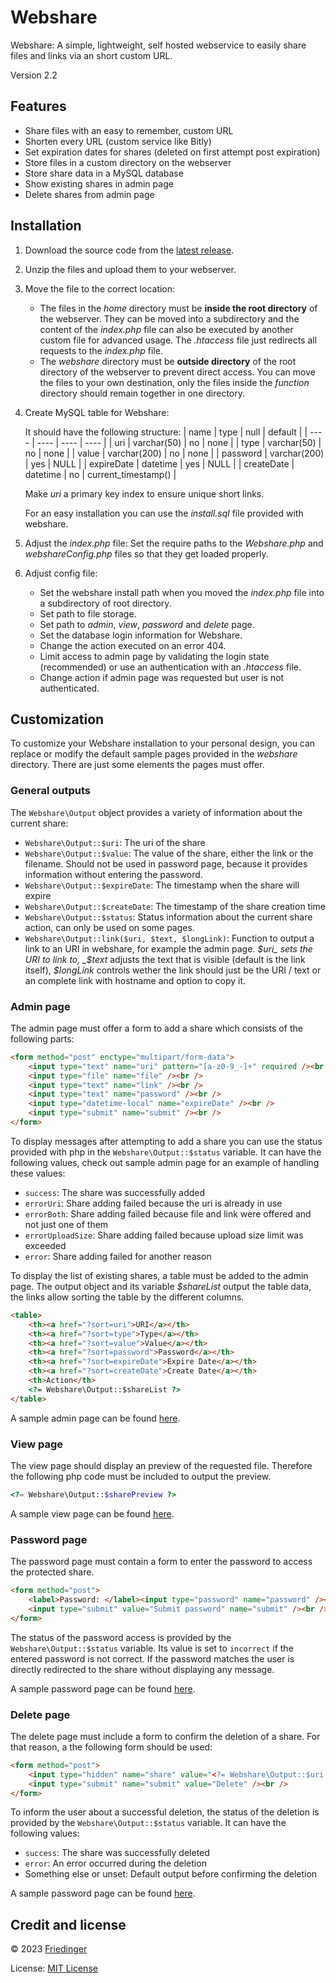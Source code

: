# Webshare

Webshare: A simple, lightweight, self hosted webservice to easily share files and links via an short custom URL.

Version 2.2

## Features

-   Share files with an easy to remember, custom URL
-   Shorten every URL (custom service like Bitly)
-   Set expiration dates for shares (deleted on first attempt post expiration)
-   Store files in a custom directory on the webserver
-   Store share data in a MySQL database
-   Show existing shares in admin page
-   Delete shares from admin page

## Installation

1. Download the source code from the [latest release](https://github.com/Friedinger/Webshare/releases/latest).
2. Unzip the files and upload them to your webserver.
3. Move the file to the correct location:
    - The files in the _home_ directory must be **inside the root directory** of the webserver. They can be moved into a subdirectory and the content of the _index.php_ file can also be executed by another custom file for advanced usage. The _.htaccess_ file just redirects all requests to the _index.php_ file.
    - The _webshare_ directory must be **outside directory** of the root directory of the webserver to prevent direct access. You can move the files to your own destination, only the files inside the _function_ directory should remain together in one directory.
4. Create MySQL table for Webshare:

    It should have the following structure:
    | name | type | null | default |
    | ---- | ---- | ---- | ---- |
    | uri | varchar(50) | no | none |
    | type | varchar(50) | no | none |
    | value | varchar(200) | no | none |
    | password | varchar(200) | yes | NULL |
    | expireDate | datetime | yes | NULL |
    | createDate | datetime | no | current_timestamp() |

    Make _uri_ a primary key index to ensure unique short links.

    For an easy installation you can use the _install.sql_ file provided with webshare.

5. Adjust the _index.php_ file: Set the require paths to the _Webshare.php_ and _webshareConfig.php_ files so that they get loaded properly.
6. Adjust config file:
    - Set the webshare install path when you moved the _index.php_ file into a subdirectory of root directory.
    - Set path to file storage.
    - Set path to _admin_, _view_, _password_ and _delete_ page.
    - Set the database login information for Webshare.
    - Change the action executed on an error 404.
    - Limit access to admin page by validating the login state (recommended) or use an authentication with an _.htaccess_ file.
    - Change action if admin page was requested but user is not authenticated.

## Customization

To customize your Webshare installation to your personal design, you can replace or modify the default sample pages provided in the _webshare_ directory. There are just some elements the pages must offer.

### General outputs

The `Webshare\Output` object provides a variety of information about the current share:

-   `Webshare\Output::$uri`: The uri of the share
-   `Webshare\Output::$value`: The value of the share, either the link or the filename. Should not be used in password page, because it provides information without entering the password.
-   `Webshare\Output::$expireDate`: The timestamp when the share will expire
-   `Webshare\Output::$createDate`: The timestamp of the share creation time
-   `Webshare\Output::$status`: Status information about the current share action, can only be used on some pages.
-   `Webshare\Output::link($uri, $text, $longLink)`: Function to output a link to an URI in webshare, for example the admin page. _$uri_ sets the URI to link to, _$text_ adjusts the text that is visible (default is the link itself), _$longLink_ controls wether the link should just be the URI / text or an complete link with hostname and option to copy it.

### Admin page

The admin page must offer a form to add a share which consists of the following parts:

```html
<form method="post" enctype="multipart/form-data">
	<input type="text" name="uri" pattern="[a-z0-9_-]+" required /><br />
	<input type="file" name="file" /><br />
	<input type="text" name="link" /><br />
	<input type="text" name="password" /><br />
	<input type="datetime-local" name="expireDate" /><br />
	<input type="submit" name="submit" /><br />
</form>
```

To display messages after attempting to add a share you can use the status provided with php in the `Webshare\Output::$status` variable.
It can have the following values, check out sample admin page for an example of handling these values:

-   `success`: The share was successfully added
-   `errorUri`: Share adding failed because the uri is already in use
-   `errorBoth`: Share adding failed because file and link were offered and not just one of them
-   `errorUploadSize`: Share adding failed because upload size limit was exceeded
-   `error`: Share adding failed for another reason

To display the list of existing shares, a table must be added to the admin page. The output object and its variable _$shareList_ output the table data, the links allow sorting the table by the different columns.

```html
<table>
	<th><a href="?sort=uri">URI</a></th>
	<th><a href="?sort=type">Type</a></th>
	<th><a href="?sort=value">Value</a></th>
	<th><a href="?sort=password">Password</a></th>
	<th><a href="?sort=expireDate">Expire Date</a></th>
	<th><a href="?sort=createDate">Create Date</a></th>
	<th>Action</th>
	<?= Webshare\Output::$shareList ?>
</table>
```

A sample admin page can be found [here](/webshare/adminPage_sample.php).

### View page

The view page should display an preview of the requested file. Therefore the following php code must be included to output the preview.

```php
<?= Webshare\Output::$sharePreview ?>
```

A sample view page can be found [here](/webshare/viewPage_sample.php).

### Password page

The password page must contain a form to enter the password to access the protected share.

```html
<form method="post">
	<label>Password: </label><input type="password" name="password" /><br />
	<input type="submit" value="Submit password" name="submit" /><br />
</form>
```

The status of the password access is provided by the `Webshare\Output::$status` variable. Its value is set to `incorrect` if the entered password is not correct. If the password matches the user is directly redirected to the share without displaying any message.

A sample password page can be found [here](/webshare/passwordPage_sample.php).

### Delete page

The delete page must include a form to confirm the deletion of a share. For that reason, a the following form should be used:

```html
<form method="post">
	<input type="hidden" name="share" value="<?= Webshare\Output::$uri ?>" />
	<input type="submit" name="submit" value="Delete" /><br />
</form>
```

To inform the user about a successful deletion, the status of the deletion is provided by the `Webshare\Output::$status` variable. It can have the following values:

-   `success`: The share was successfully deleted
-   `error`: An error occurred during the deletion
-   Something else or unset: Default output before confirming the deletion

A sample password page can be found [here](/webshare/deletePage_sample.php).

## Credit and license

© 2023
[Friedinger](https://friedinger.org "friedinger.org")

License: [MIT License
](https://github.com/Friedinger/Webshare/blob/main/LICENSE)
